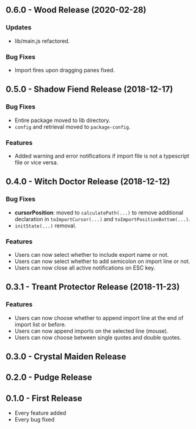 
## 0.6.0 - Wood Release (2020-02-28)

### Updates
* lib/main.js refactored.

### Bug Fixes
* Import fires upon dragging panes fixed.

## 0.5.0 - Shadow Fiend Release (2018-12-17)

### Bug Fixes
* Entire package moved to lib directory.
* `config` and retrieval moved to `package-config`.

### Features
* Added warning and error notifications if import file is not a typescript file or vice versa.

## 0.4.0 - Witch Doctor Release (2018-12-12)

### Bug Fixes
* **cursorPosition**: moved to `calculatePath(...)` to remove additional declaration in `toImportCursor(...)` and `toImportPositionBottom(...)`.
* `initState(...)` removal.

### Features
* Users can now select whether to include export name or not.
* Users can now select whether to add semicolon on import line or not.
* Users can now close all active notifications on ESC key.

## 0.3.1 - Treant Protector Release (2018-11-23)

### Features
* Users can now choose whether to append import line at the end of import list or before.
* Users can now append imports on the selected line (mouse).
* Users can now choose between single quotes and double quotes.

## 0.3.0 - Crystal Maiden Release

## 0.2.0 - Pudge Release

## 0.1.0 - First Release
* Every feature added
* Every bug fixed
